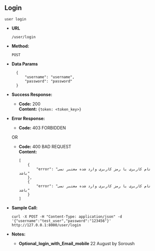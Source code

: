 **Login**
----
    user login

* **URL**

      /user/login

* **Method:**

   `POST`

* **Data Params**

        {
            "username": "username",
            "password": "password"
        }

* **Success Response:**

  * **Code:** 200 <br />
    **Content:** `{token: <token_key>}`

* **Error Response:**

  * **Code:** 403 FORBIDDEN <br />

  OR

  * **Code:** 400 BAD REQUEST <br />
    **Content:**

        [
            {
                "error": "نام کاربری یا رمز کاربری وارد شده معتبر نمی باشد"
            },
            {
                "error": "نام کاربری یا رمز کاربری وارد شده معتبر نمی باشد"
            }
        ]

* **Sample Call:**

      curl -X POST -H "Content-Type: application/json" -d '{"username":"test_user","password":"123456"}' http://127.0.0.1:8000/user/login
* **Notes:**

    * **Optional_login_with_Email_mobile** 22 August by Soroush
